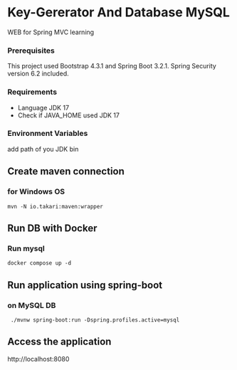 # Key-Gererator And Database MySQL
WEB for Spring MVC learning

### Prerequisites
This project used Bootstrap 4.3.1 and Spring Boot 3.2.1.
Spring Security version 6.2 included.

### Requirements
* Language JDK 17
* Check if JAVA_HOME used JDK 17

### Environment Variables
add path of you JDK bin

## Create maven connection
### for Windows OS
```
mvn -N io.takari:maven:wrapper 
```
## Run DB with Docker
### Run mysql
```
docker compose up -d 
```
## Run application using spring-boot
### on MySQL DB
```
 ./mvnw spring-boot:run -Dspring.profiles.active=mysql 
```
## Access the application
http://localhost:8080